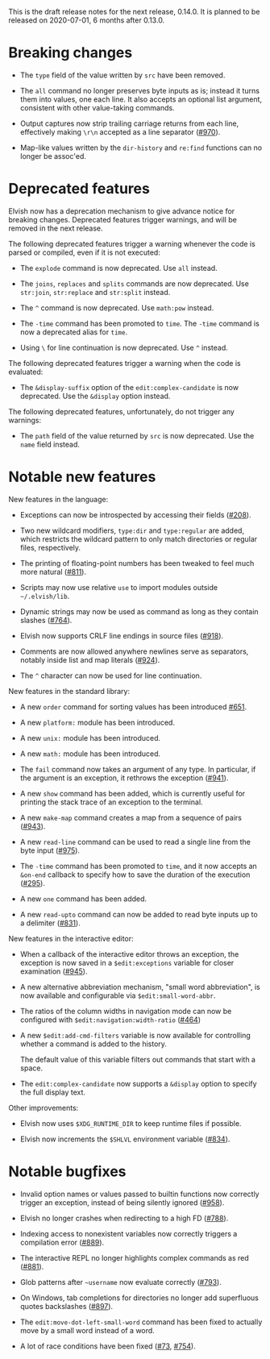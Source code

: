 This is the draft release notes for the next release, 0.14.0. It is planned to
be released on 2020-07-01, 6 months after 0.13.0.

# Breaking changes

-   The `type` field of the value written by `src` have been removed.

-   The `all` command no longer preserves byte inputs as is; instead it turns
    them into values, one each line. It also accepts an optional list argument,
    consistent with other value-taking commands.

-   Output captures now strip trailing carriage returns from each line,
    effectively making `\r\n` accepted as a line separator
    ([#970](https://b.elv.sh/970)).

-   Map-like values written by the `dir-history` and `re:find` functions can no
    longer be assoc'ed.

# Deprecated features

Elvish now has a deprecation mechanism to give advance notice for breaking
changes. Deprecated features trigger warnings, and will be removed in the next
release.

The following deprecated features trigger a warning whenever the code is parsed
or compiled, even if it is not executed:

-   The `explode` command is now deprecated. Use `all` instead.

-   The `joins`, `replaces` and `splits` commands are now deprecated. Use
    `str:join`, `str:replace` and `str:split` instead.

-   The `^` command is now deprecated. Use `math:pow` instead.

-   The `-time` command has been promoted to `time`. The `-time` command is now
    a deprecated alias for `time`.

-   Using `\` for line continuation is now deprecated. Use `^` instead.

The following deprecated features trigger a warning when the code is evaluated:

-   The `&display-suffix` option of the `edit:complex-candidate` is now
    deprecated. Use the `&display` option instead.

The following deprecated features, unfortunately, do not trigger any warnings:

-   The `path` field of the value returned by `src` is now deprecated. Use the
    `name` field instead.

# Notable new features

New features in the language:

-   Exceptions can now be introspected by accessing their fields
    ([#208](https://b.elv.sh/208)).

-   Two new wildcard modifiers, `type:dir` and `type:regular` are added, which
    restricts the wildcard pattern to only match directories or regular files,
    respectively.

-   The printing of floating-point numbers has been tweaked to feel much more
    natural ([#811](https://b.elv.sh/811)).

-   Scripts may now use relative `use` to import modules outside
    `~/.elvish/lib`.

-   Dynamic strings may now be used as command as long as they contain slashes
    ([#764](https://b.elv.sh/764)).

-   Elvish now supports CRLF line endings in source files
    ([#918](https://b.elv.sh/918)).

-   Comments are now allowed anywhere newlines serve as separators, notably
    inside list and map literals ([#924](https://b.elv.sh/924)).

-   The `^` character can now be used for line continuation.

New features in the standard library:

-   A new `order` command for sorting values has been introduced
    [#651](https://b.elv.sh/651).

-   A new `platform:` module has been introduced.

-   A new `unix:` module has been introduced.

-   A new `math:` module has been introduced.

-   The `fail` command now takes an argument of any type. In particular, if the
    argument is an exception, it rethrows the exception
    ([#941](https://b.elv.sh/941)).

-   A new `show` command has been added, which is currently useful for printing
    the stack trace of an exception to the terminal.

-   A new `make-map` command creates a map from a sequence of pairs
    ([#943](https://b.elv.sh/943)).

-   A new `read-line` command can be used to read a single line from the byte
    input ([#975](https://b.elv.sh/975)).

-   The `-time` command has been promoted to `time`, and it now accepts an
    `&on-end` callback to specify how to save the duration of the execution
    ([#295](https://b.elv.sh/295)).

-   A new `one` command has been added.

-   A new `read-upto` command can now be added to read byte inputs up to a
    delimiter ([#831](https://b.elv.sh/831)).

New features in the interactive editor:

-   When a callback of the interactive editor throws an exception, the exception
    is now saved in a `$edit:exceptions` variable for closer examination
    ([#945](https://b.elv.sh/945)).

-   A new alternative abbreviation mechanism, "small word abbreviation", is now
    available and configurable via `$edit:small-word-abbr`.

-   The ratios of the column widths in navigation mode can now be configured
    with `$edit:navigation:width-ratio` ([#464](https://b.elv.sh/464))

-   A new `$edit:add-cmd-filters` variable is now available for controlling
    whether a command is added to the history.

    The default value of this variable filters out commands that start with a
    space.

-   The `edit:complex-candidate` now supports a `&display` option to specify the
    full display text.

Other improvements:

-   Elvish now uses `$XDG_RUNTIME_DIR` to keep runtime files if possible.

-   Elvish now increments the `$SHLVL` environment variable
    ([#834](https://b.elv.sh/834)).

# Notable bugfixes

-   Invalid option names or values passed to builtin functions now correctly
    trigger an exception, instead of being silently ignored
    ([#958](https://b.elv.sh/958)).

-   Elvish no longer crashes when redirecting to a high FD
    ([#788](https://b.elv.sh/788)).

-   Indexing access to nonexistent variables now correctly triggers a
    compilation error ([#889](https://b.elv.sh/889)).

-   The interactive REPL no longer highlights complex commands as red
    ([#881](https://b.elv.sh/881)).

-   Glob patterns after `~username` now evaluate correctly
    ([#793](https://b.elv.sh/793)).

-   On Windows, tab completions for directories no longer add superfluous quotes
    backslashes ([#897](https://b.elv.sh/897)).

-   The `edit:move-dot-left-small-word` command has been fixed to actually move
    by a small word instead of a word.

-   A lot of race conditions have been fixed ([#73](https://b.elv.sh),
    [#754](https://b.elv.sh/754)).
